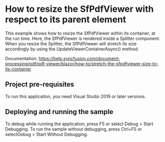 # How to resize the SfPdfViewer with respect to its parent element
This example shows how to resize the SfPdfViewer within its container, at the run time. Here, the SfPdfViewer is rendered inside a Splitter component. When you resize the Splitter, the SfPdfViewer will stretch its size accordingly by using the UpdateViewerContainerAsync() method. 

Documentation: https://help.syncfusion.com/document-processing/pdf/pdf-viewer/blazor/how-to/stretch-the-sfpdfviewer-size-to-its-container

## Project pre-requisites
To run this application, you need Visual Studio 2019 or later versions.

## Deploying and running the sample
To debug while running the application, press F5 or select Debug > Start Debugging. To run the sample without debugging, press Ctrl+F5 or selectDebug > Start Without Debugging.